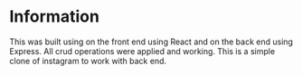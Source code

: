 # Information

This was built using on the front end using React and on the back end using Express. All crud operations were applied and working. This is a simple clone of instagram to work with back end.
